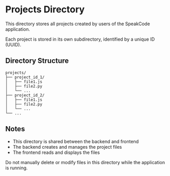 # Projects Directory

This directory stores all projects created by users of the SpeakCode application.

Each project is stored in its own subdirectory, identified by a unique ID (UUID).

## Directory Structure

```
projects/
├── project_id_1/
│   ├── file1.js
│   ├── file2.py
│   └── ...
├── project_id_2/
│   ├── file1.js
│   ├── file2.py
│   └── ...
└── ...
```

## Notes

- This directory is shared between the backend and frontend
- The backend creates and manages the project files
- The frontend reads and displays the files

Do not manually delete or modify files in this directory while the application is running. 